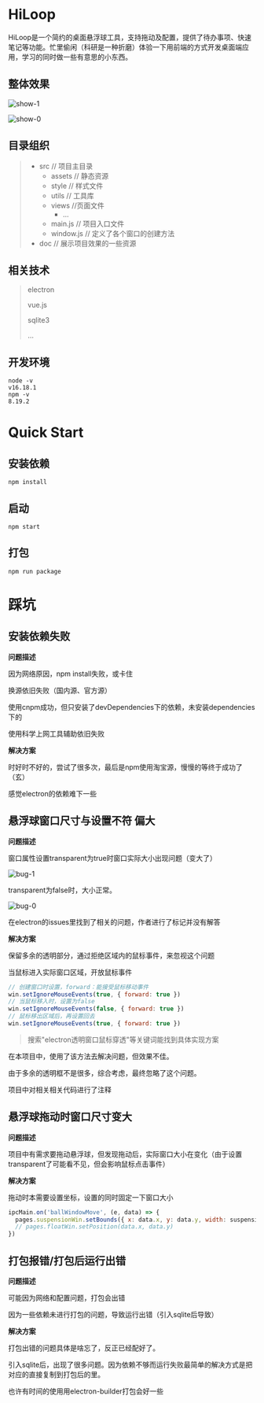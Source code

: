 # HiLoop

HiLoop是一个简约的桌面悬浮球工具，支持拖动及配置，提供了待办事项、快速笔记等功能。忙里偷闲（科研是一种折磨）体验一下用前端的方式开发桌面端应用，学习的同时做一些有意思的小东西。

## 整体效果

![show-1](./doc/show-1.gif)

![show-0](\doc\show-0.jpg)

## 目录组织

> + src // 项目主目录
>   + assets // 静态资源
>   + style // 样式文件
>   + utils // 工具库
>   + views //页面文件
>     + ...
>   + main.js // 项目入口文件
>   + window.js // 定义了各个窗口的创建方法
>  + doc // 展示项目效果的一些资源

## 相关技术

> electron
>
> vue.js
>
> sqlite3
>
> ...

## 开发环境

```shell
node -v
v16.18.1
npm -v
8.19.2
```

# Quick Start

## 安装依赖

```shell
npm install
```

## 启动

```shell
npm start
```

## 打包

```shell
npm run package
```

# 踩坑

## 安装依赖失败

**问题描述**

因为网络原因，npm install失败，或卡住

换源依旧失败（国内源、官方源）

使用cnpm成功，但只安装了devDependencies下的依赖，未安装dependencies下的

使用科学上网工具辅助依旧失败

**解决方案**

时好时不好的，尝试了很多次，最后是npm使用淘宝源，慢慢的等终于成功了（玄）

感觉electron的依赖难下一些

## 悬浮球窗口尺寸与设置不符 偏大

**问题描述**

窗口属性设置transparent为true时窗口实际大小出现问题（变大了）

![bug-1](.\doc\bug-1.jpg)

transparent为false时，大小正常。

![bug-0](.\doc\bug-0.jpg)

在electron的issues里找到了相关的问题，作者进行了标记并没有解答

**解决方案**

保留多余的透明部分，通过拒绝区域内的鼠标事件，来忽视这个问题

当鼠标进入实际窗口区域，开放鼠标事件

```javascript
// 创建窗口时设置，forward：能接受鼠标移动事件
win.setIgnoreMouseEvents(true, { forward: true })
// 当鼠标移入时，设置为false
win.setIgnoreMouseEvents(false, { forward: true })
// 鼠标移出区域后，再设置回去
win.setIgnoreMouseEvents(true, { forward: true })
```

> 搜索"electron透明窗口鼠标穿透"等关键词能找到具体实现方案

在本项目中，使用了该方法去解决问题，但效果不佳。

由于多余的透明框不是很多，综合考虑，最终忽略了这个问题。

项目中对相关相关代码进行了注释

## 悬浮球拖动时窗口尺寸变大

**问题描述**

项目中有需求要拖动悬浮球，但发现拖动后，实际窗口大小在变化（由于设置transparent了可能看不见，但会影响鼠标点击事件）

**解决方案**

拖动时本需要设置坐标，设置的同时固定一下窗口大小

```javascript
ipcMain.on('ballWindowMove', (e, data) => {
  pages.suspensionWin.setBounds({ x: data.x, y: data.y, width: suspensionConfig.width, height: suspensionConfig.height })
  // pages.floatWin.setPosition(data.x, data.y)
})
```

## 打包报错/打包后运行出错

**问题描述**

可能因为网络和配置问题，打包会出错

因为一些依赖未进行打包的问题，导致运行出错（引入sqlite后导致）

**解决方案**

打包出错的问题具体是啥忘了，反正已经配好了。

引入sqlite后，出现了很多问题。因为依赖不够而运行失败最简单的解决方式是把对应的直接复制到打包后的里。

也许有时间的使用用electron-builder打包会好一些

